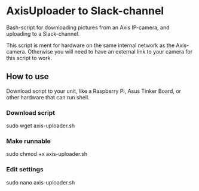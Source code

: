 # AxisUploader to Slack-channel
Bash-script for downloading pictures from an Axis IP-camera, and uploading to a Slack-channel.


This script is ment for hardware on the same internal network as the Axis-camera. Otherwise you will need to have an external link to your camera for this script to work.


## How to use

Download script to your unit, like a Raspberry Pi, Asus Tinker Board, or other hardware that can run shell.

### Download script

sudo wget axis-uploader.sh

### Make runnable

sudo chmod +x axis-uploader.sh


### Edit settings 


sudo nano axis-uploader.sh


